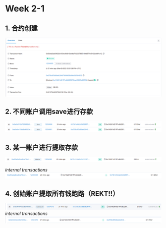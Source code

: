 # Week 2-1

## 1. 合约创建

![Create contract success](./images/contractCreate.png)

## 2. 不同账户调用save进行存款

![save money in bank contract](./images/save.png)

## 3. 某一账户进行提取存款

![withraw](./images/accountWithdraw.png)

*internal transactions*
![withraw2](./images/accountWithdraw2.png)

## 4. 创始账户提取所有钱跑路（REKT!!）

![rekt](./images/rekt.png)
*internal transactions*
![rekt2](./images/rekt2.png)
